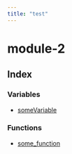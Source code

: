 ```yaml
---
title: "test"
---
```


# module-2

## Index

### Variables

* [someVariable](variables/someVariable.md)

### Functions

* [some\_function](functions/some_function.md)
